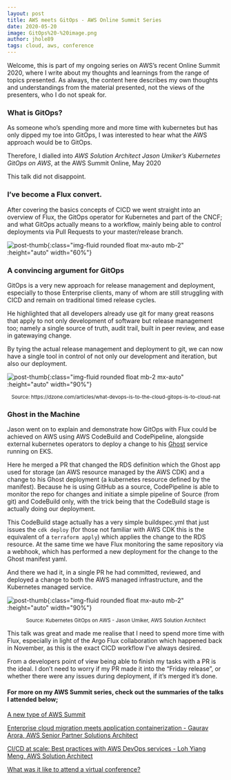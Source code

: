 ```yaml
---
layout: post
title: AWS meets GitOps - AWS Online Summit Series
date: 2020-05-20
image: GitOps%20-%20image.png
author: jhole89
tags: cloud, aws, conference
---
```


Welcome, this is part of my ongoing series on AWS’s recent Online Summit 2020,
where I write about my thoughts and learnings from the range of topics presented.
As always, the content here describes my own thoughts and understandings from the material presented,
not the views of the presenters, who I do not speak for.

### What is GitOps?

As someone who’s spending more and more time with kubernetes but has only dipped my toe into GitOps, I was interested to hear what the AWS approach would be to GitOps.

Therefore, I dialled into _AWS Solution Architect Jason Umiker’s Kubernetes GitOps on AWS_, at the AWS Summit Online, May 2020

This talk did not disappoint.

### I’ve become a Flux convert.

After covering the basics concepts of CICD we went straight into an overview of Flux, the GitOps operator for Kubernetes and part of the CNCF; and what GitOps actually means to a workflow, mainly being able to control deployments via Pull Requests to your master/release branch.

![post-thumb]({{site.baseurl}}/assets/images/blog/GitOps%20-%20image.png){:class="img-fluid rounded float mx-auto mb-2" :height="auto" width="60%"}

### A convincing argument for GitOps

GitOps is a very new approach for release management and deployment, especially to those Enterprise clients, many of whom are still struggling with CICD and remain on traditional timed release cycles.

He highlighted that all developers already use git for many great reasons that apply to not only development of software but release management too; namely a single source of truth, audit trail, built in peer review, and ease in gatewaying change.

By tying the actual release management and deployment to git, we can now have a single tool in control of not only our development and iteration, but also our deployment.

![post-thumb]({{site.baseurl}}/assets/images/blog/GitOps%20-%20cycles.png){:class="img-fluid rounded float mb-2 mx-auto" :height="auto" width="90%"}

<center><sup>Source: https://dzone.com/articles/what-devops-is-to-the-cloud-gitops-is-to-cloud-nat</sup></center>

### Ghost in the Machine

Jason went on to explain and demonstrate how GitOps with Flux could be achieved on AWS using AWS CodeBuild and CodePipeline, alongside external kubernetes operators to deploy a change to his [Ghost](https://ghost.org/) service running on EKS.

Here he merged a PR that changed the RDS definition which the Ghost app used for storage (an AWS resource managed by the AWS CDK) and a change to his Ghost deployment (a kubernetes resource defined by the manifest). Because he is using GitHub as a source, CodePipeline is able to monitor the repo for changes and initiate a simple pipeline of Source (from git) and CodeBuild only, with the trick being that the CodeBuild stage is actually doing our deployment.

This CodeBuild stage actually has a very simple buildspec.yml that just issues the `cdk deploy` (for those not familiar with AWS CDK this is the equivalent of a `terraform apply`) which applies the change to the RDS resource. At the same time we have Flux monitoring the same repository via a webhook, which has performed a new deployment for the change to the Ghost manifest yaml.

And there we had it, in a single PR he had committed, reviewed, and deployed a change to both the AWS managed infrastructure, and the Kubernetes managed service.

![post-thumb]({{site.baseurl}}/assets/images/blog/GitOps%20-%20flux%20overview.png){:class="img-fluid rounded float mx-auto mb-2" :height="auto" width="90%"}

<center><sup>Source: Kubernetes GitOps on AWS - Jason Umiker, AWS Solution Architect</sup></center>

This talk was great and made me realise that I need to spend more time with Flux, especially in light of the Argo Flux collaboration which happened back in November, as this is the exact CICD workflow I’ve always desired.

From a developers point of view being able to finish my tasks with a PR is the ideal. I don’t need to worry if my PR made it into the “Friday release”, or whether there were any issues during deployment, if it’s merged it’s done.

#### For more on my AWS Summit series, check out the summaries of the talks I attended below;

[A new type of AWS Summit](https://manta-innovations.co.uk/2020/05/19/intro-AWS-summit-online/)

[Enterprise cloud migration meets application containerization -
Gaurav Arora, AWS Senior Partner Solutions Architect]({{site.baseurl}}/2020/05/21/enterprise-containerization/)

[CI/CD at scale: Best practices with AWS DevOps services -
Loh Yiang Meng, AWS Solution Architect]({{site.baseurl}}/2020/05/22/cicd-at-scale/)

[What was it like to attend a virtual conference?](https://manta-innovations.co.uk/2020/05/24/aws-summit-online/)
